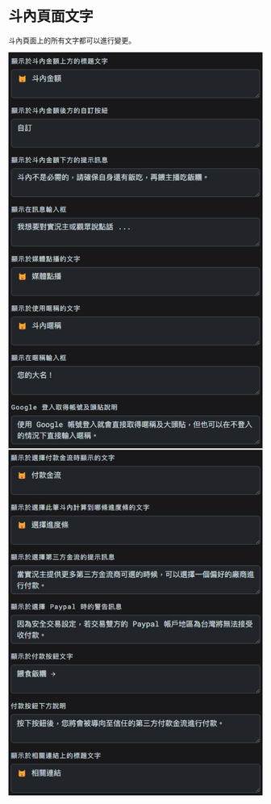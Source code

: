 # 斗內頁面文字

斗內頁面上的所有文字都可以進行變更。  

![Image](/images/platform-settings/profile-text.png)    
![Image](/images/platform-settings/profile-text-2.png)  
